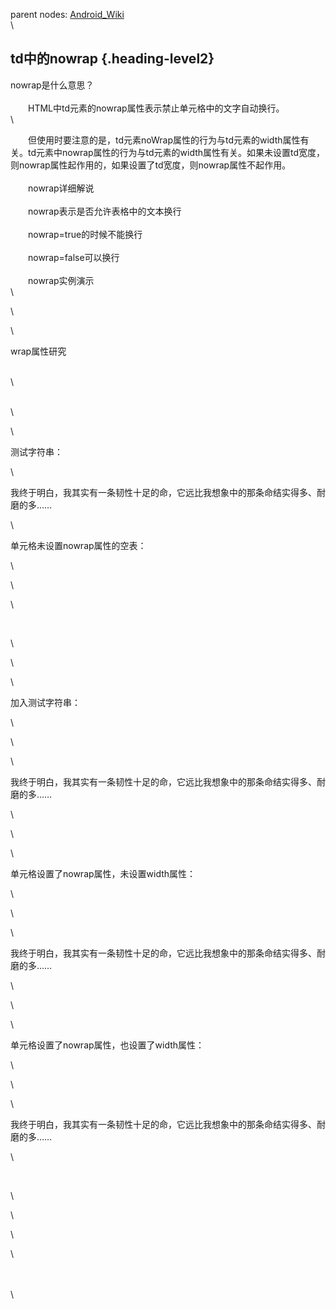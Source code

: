 parent nodes: [Android\_Wiki](Android_Wiki.html)\
\

td中的nowrap {.heading-level2}
------------

nowrap是什么意思？\
 \
 　　HTML中td元素的nowrap属性表示禁止单元格中的文字自动换行。\
 \

　　但使用时要注意的是，td元素noWrap属性的行为与td元素的width属性有关。td元素中nowrap属性的行为与td元素的width属性有关。如果未设置td宽度，则nowrap属性起作用的，如果设置了td宽度，则nowrap属性不起作用。\
 \
 　　nowrap详细解说\
 \
 　　nowrap表示是否允许表格中的文本换行\
 \
 　　nowrap=true的时候不能换行\
 \
 　　nowrap=false可以换行 \
 \
 　　nowrap实例演示\
 \

\

\

wrap属性研究

\
 \

\
 \

\

测试字符串：

\

我终于明白，我其实有一条韧性十足的命，它远比我想象中的那条命结实得多、耐磨的多……

\

单元格未设置nowrap属性的空表：

\

\

\

 

\

\

\

加入测试字符串：

\

\

\

我终于明白，我其实有一条韧性十足的命，它远比我想象中的那条命结实得多、耐磨的多……

\

\

\

单元格设置了nowrap属性，未设置width属性：

\

\

\

我终于明白，我其实有一条韧性十足的命，它远比我想象中的那条命结实得多、耐磨的多……

\

\

\

单元格设置了nowrap属性，也设置了width属性：

\

\

\

我终于明白，我其实有一条韧性十足的命，它远比我想象中的那条命结实得多、耐磨的多……

\

 

\

\

\

\

\
 \
 \

